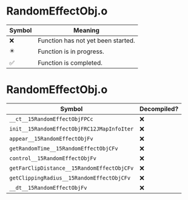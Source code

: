 # RandomEffectObj.o
| Symbol | Meaning 
| ------------- | ------------- 
| :x: | Function has not yet been started. 
| :eight_pointed_black_star: | Function is in progress. 
| :white_check_mark: | Function is completed. 


# RandomEffectObj.o
| Symbol | Decompiled? |
| ------------- | ------------- |
| `__ct__15RandomEffectObjFPCc` | :x: |
| `init__15RandomEffectObjFRC12JMapInfoIter` | :x: |
| `appear__15RandomEffectObjFv` | :x: |
| `getRandomTime__15RandomEffectObjCFv` | :x: |
| `control__15RandomEffectObjFv` | :x: |
| `getFarClipDistance__15RandomEffectObjCFv` | :x: |
| `getClippingRadius__15RandomEffectObjCFv` | :x: |
| `__dt__15RandomEffectObjFv` | :x: |
